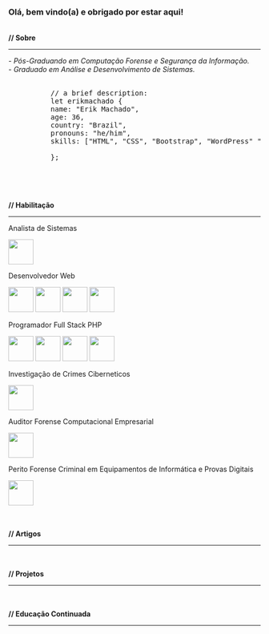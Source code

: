 ### Olá, bem vindo(a) e obrigado por estar aqui!
<br />
<strong>// Sobre</strong>
<hr>
- <em>Pós-Graduando em Computação Forense e Segurança da Informação.</em><br />
- <em>Graduado em Análise e Desenvolvimento de Sistemas.</em>
<br /><br />
<pre>
          // a brief description:
          let erikmachado {
          name: "Erik Machado",
          age: 36,
          country: "Brazil",
          pronouns: "he/him",
          skills: ["HTML", "CSS", "Bootstrap", "WordPress" "PHP", "MySQL"],
          <!-- bootcamps: ["", " ()"], -->
          };
</pre>
<br />

<br /><br />
<strong>// Habilitação</strong>
<hr>

Analista de Sistemas
<div style="display: inline">
          <img width="50" heigt="50" src="https://cdn.jsdelivr.net/gh/devicons/devicon/icons/bash/bash-original.svg" />
</div>
<br />

Desenvolvedor Web
<div style="display: inline">
          <img width="50" heigt="50" src="https://cdn.jsdelivr.net/gh/devicons/devicon/icons/html5/html5-original-wordmark.svg" /> 
          <img width="50" heigt="50" src="https://cdn.jsdelivr.net/gh/devicons/devicon/icons/css3/css3-original-wordmark.svg" />
          <img width="50" heigt="50" src="https://cdn.jsdelivr.net/gh/devicons/devicon/icons/bootstrap/bootstrap-original-wordmark.svg" /> 
          <img width="50" heigt="50" src="https://cdn.jsdelivr.net/gh/devicons/devicon/icons/wordpress/wordpress-plain-wordmark.svg" />
</div>
<br />

Programador Full Stack PHP
<div style="display: inline">
          <img width="50" heigt="50" src="https://cdn.jsdelivr.net/gh/devicons/devicon/icons/php/php-original.svg" /> 
          <img width="50" heigt="50" src="https://cdn.jsdelivr.net/gh/devicons/devicon/icons/mysql/mysql-original-wordmark.svg" /> 
          <img width="50" heigt="50" src="https://cdn.jsdelivr.net/gh/devicons/devicon/icons/apache/apache-original-wordmark.svg" />
          <img width="50" heigt="50" src="https://cdn.jsdelivr.net/gh/devicons/devicon/icons/laravel/laravel-plain-wordmark.svg" />
</div>
<br />

Investigação de Crimes Ciberneticos
<div style="display: inline">
          <img width="50" heigt="50" src="https://cdn.jsdelivr.net/gh/devicons/devicon/icons/bash/bash-original.svg" />
</div>
<br />

Auditor Forense Computacional Empresarial
<div style="display: inline">
          <img width="50" heigt="50" src="https://cdn.jsdelivr.net/gh/devicons/devicon/icons/bash/bash-original.svg" />
</div>
<br />

Perito Forense Criminal em Equipamentos de Informática e Provas Digitais
<div style="display: inline">
          <img width="50" heigt="50" src="https://cdn.jsdelivr.net/gh/devicons/devicon/icons/bash/bash-original.svg" />
</div>
<br />

<br /><br />
<strong>// Artigos</strong>
<hr>

<br /><br />
<strong>// Projetos</strong>
<hr>

<br /><br />
<strong>// Educação Continuada</strong>
<hr
- Ethical Hacker
- Analista de Cyber Security




          
          

<!--
**erikmachadopro/erikmachadopro** is a ✨ _special_ ✨ repository because its `README.md` (this file) appears on your GitHub profile.

Here are some ideas to get you started:

- 🔭 I’m currently working on ...
- 🌱 I’m currently learning ...
- 👯 I’m looking to collaborate on ...
- 🤔 I’m looking for help with ...
- 💬 Ask me about ...
- 📫 How to reach me: ...
- 😄 Pronouns: ...
- ⚡ Fun fact: ...
-->
